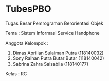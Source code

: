 # TubesPBO
Tugas Besar Pemrograman Berorientasi Objek

Tema : Sistem Informasi Service Handphone

Anggota Kelompok :
1. Dimas Aprilian Sulaiman Putra  (118140032)
2. Sony Raihan Putra Butar Butar  (118140042)
3. Sabrina Zahra Salsabila        (118140177)

Kelas : RC
